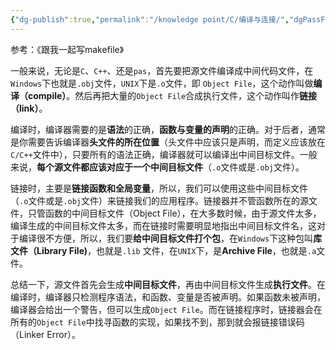 ```yaml
---
{"dg-publish":true,"permalink":"/knowledge point/C/编译与连接/","dgPassFrontmatter":true}
---
```


参考：《跟我一起写makefile》

一般来说，无论是`C`、`C++`、还是`pas`，首先要把源文件编译成中间代码文件，在`Windows`下也就是`.obj`文件，`UNIX`下是`.o`文件，即 `Object File`，这个动作叫做**编译（compile）**。然后再把大量的`Object File`合成执行文件，这个动作叫作**链接（link）**。

编译时，编译器需要的是**语法**的正确，**函数与变量的声明**的正确。对于后者，通常是你需要告诉编译器**头文件的所在位置**（头文件中应该只是声明，而定义应该放在`C/C++`文件中），只要所有的语法正确，编译器就可以编译出中间目标文件。一般来说，**每个源文件都应该对应于一个中间目标文件**（`.o`文件或是`.obj`文件）。

链接时，主要是**链接函数和全局变量**，所以，我们可以使用这些中间目标文件（`.o`文件或是`.obj`文件）来链接我们的应用程序。链接器并不管函数所在的源文件，只管函数的中间目标文件（Object File），在大多数时候，由于源文件太多，编译生成的中间目标文件太多，而在链接时需要明显地指出中间目标文件名，这对于编译很不方便，所以，我们要**给中间目标文件打个包**，在`Windows`下这种包叫**库文件（Library File)**，也就是`.lib` 文件，在`UNIX`下，是**Archive File**，也就是`.a`文件。

总结一下，源文件首先会生成**中间目标文件**，再由中间目标文件生成**执行文件**。在编译时，编译器只检测程序语法，和函数、变量是否被声明。如果函数未被声明，编译器会给出一个警告，但可以生成`Object File`。而在链接程序时，链接器会在所有的`Object File`中找寻函数的实现，如果找不到，那到就会报链接错误码（Linker Error）。
